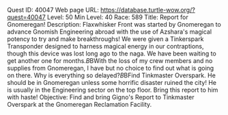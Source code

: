 Quest ID: 40047
Web page URL: https://database.turtle-wow.org/?quest=40047
Level: 50
Min Level: 40
Race: 589
Title: Report for Gnomeregan!
Description: Flaxwhisker Front was started by Gnomeregan to advance Gnomish Engineering abroad with the use of Azshara's magical potency to try and make breakthroughs! We were given a Tinkerspark Transponder designed to harness magical energy in our contraptions, though this device was lost long ago to the naga. We have been waiting to get another one for months.$B$BWith the loss of my crew members and no supplies from Gnomeregan, I have but no choice to find out what is going on there. Why is everything so delayed?$B$BFind Tinkmaster Overspark. He should be in Gnomeregan unless some horrific disaster ruined the city! He is usually in the Engineering sector on the top floor. Bring this report to him with haste!
Objective: Find and bring Gigno's Report to Tinkmaster Overspark at the Gnomeregan Reclamation Facility.
